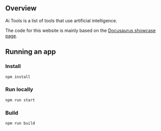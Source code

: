 ## Overview

Ai Tools is a list of tools that use artificial intelligence.

The code for this website is mainly based on the [Docusaurus showcase page](https://github.com/facebook/docusaurus/tree/main/website/src/pages/showcase).

## Running an app

### Install

```
npm install
```

### Run locally

```
npm run start
```

### Build

```
npm run build
```